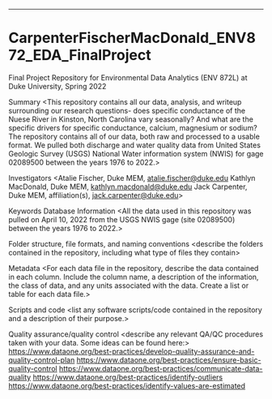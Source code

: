 ---

# CarpenterFischerMacDonald_ENV872_EDA_FinalProject

Final Project Repository for Environmental Data Analytics (ENV 872L) at Duke University, Spring 2022

Summary
<This repository contains all our data, analysis, and writeup surrounding our research questions- does specific conductance of the Nuese River in Kinston, North Carolina vary seasonally? And what are the specific drivers for specific conductance, calcium, magnesium or sodium? The repository contains all of our data, both raw and processed to a usable format. We pulled both discharge and water quality data from United States Geologic Survey (USGS) National Water information system (NWIS) for gage 02089500 between the years 1976 to 2022.>

Investigators
<Atalie Fischer, Duke MEM, atalie.fischer@duke.edu
 Kathlyn MacDonald, Duke MEM, kathlyn.macdonald@duke.edu
 Jack Carpenter, Duke MEM, affiliation(s), jack.carpenter@duke.edu>

Keywords
Database Information
<All the data used in this repository was pulled on April 10, 2022 from the USGS NWIS gage (site 02089500) between the years 1976 to 2022.>

Folder structure, file formats, and naming conventions
<describe the folders contained in the repository, including what type of files they contain>

Metadata
<For each data file in the repository, describe the data contained in each column. Include the column name, a description of the information, the class of data, and any units associated with the data. Create a list or table for each data file.>

Scripts and code
<list any software scripts/code contained in the repository and a description of their purpose.>

Quality assurance/quality control
<describe any relevant QA/QC procedures taken with your data. Some ideas can be found here:> https://www.dataone.org/best-practices/develop-quality-assurance-and-quality-control-plan https://www.dataone.org/best-practices/ensure-basic-quality-control https://www.dataone.org/best-practices/communicate-data-quality https://www.dataone.org/best-practices/identify-outliers https://www.dataone.org/best-practices/identify-values-are-estimated
